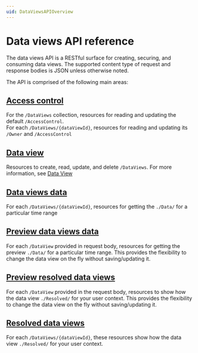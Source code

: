 ```yaml
---
uid: DataViewsAPIOverview
---
```


# Data views API reference

The data views API is a RESTful surface for creating, securing, and consuming data views.
The supported content type of request and response bodies is JSON unless otherwise noted.

The API is comprised of the following main areas:

## [Access control](xref:DataViewsAccessControlAPI)

For the `/DataViews` collection, resources for reading and updating the default `/AccessControl`.  
For each `/DataViews/{dataViewId}`, resources for reading and updating its `/Owner` and `/AccessControl`

## [Data view](xref:DataViewAPI)

Resources to create, read, update, and delete `/DataViews`. For more information, see [Data View](xref:DataViewsOverview)

## [Data views data](xref:data-views-data-views-data)

For each `/DataViews/{dataViewId}`, resources for getting the `./Data/` for a particular time range

## [Preview data views data](xref:DataViewsPreviewDataAPI)

For each `/DataView` provided in request body, resources for getting the preview `./Data/` for a particular time range. This provides the flexibility to change the data view on the fly without saving/updating it.

## [Preview resolved data views](xref:ResolvedDataViewPreviewAPI)

For each `/DataView` provided in the request body, resources to show how the data view `./Resolved/` for your user context. This provides the flexibility to change the data view on the fly without saving/updating it.

## [Resolved data views](xref:ResolvedDataViewAPI)

For each `/DataViews/{dataViewId}`, these resources show how the data view `./Resolved/` for your user context.
